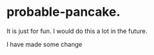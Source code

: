 # probable-pancake.
It is just for fun.
I would do this a lot in the future.

I have made some change
